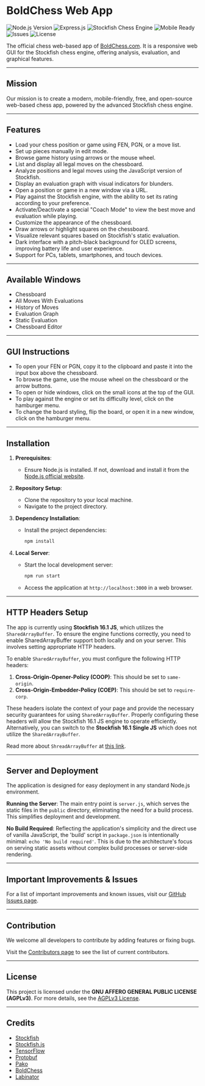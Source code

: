 # BoldChess Web App

![Node.js Version](https://img.shields.io/badge/Node.js-v20.18.0-339933)
![Express.js](https://img.shields.io/badge/Express.js-4.21.1-259dff)
![Stockfish Chess Engine](https://img.shields.io/badge/Stockfish_Version-16.1-358853)
![Mobile Ready](https://img.shields.io/badge/Mobile_Ready-Yes-985b68)
![Issues](https://img.shields.io/github/issues-search/LabinatorSolutions/boldchess-web-app?label=Known%20Bugs&query=is%3Aissue+is%3Aopen+label%3Abug)
![License](https://img.shields.io/badge/License-AGPL_v3-663366)

The official chess web-based app of [BoldChess.com](https://boldchess.com/).
It is a responsive web GUI for the Stockfish chess engine, offering analysis, evaluation, and graphical features.

---

## Mission

Our mission is to create a modern, mobile-friendly, free, and open-source web-based chess app, powered by the advanced Stockfish chess engine.

---

## Features

- Load your chess position or game using FEN, PGN, or a move list.
- Set up pieces manually in edit mode.
- Browse game history using arrows or the mouse wheel.
- List and display all legal moves on the chessboard.
- Analyze positions and legal moves using the JavaScript version of Stockfish.
- Display an evaluation graph with visual indicators for blunders.
- Open a position or game in a new window via a URL.
- Play against the Stockfish engine, with the ability to set its rating according to your preference.
- Activate/Deactivate a special "Coach Mode" to view the best move and evaluation while playing.
- Customize the appearance of the chessboard.
- Draw arrows or highlight squares on the chessboard.
- Visualize relevant squares based on Stockfish's static evaluation.
- Dark interface with a pitch-black background for OLED screens, improving battery life and user experience.
- Support for PCs, tablets, smartphones, and touch devices.

---

## Available Windows

- Chessboard
- All Moves With Evaluations
- History of Moves
- Evaluation Graph
- Static Evaluation
- Chessboard Editor

---

## GUI Instructions

- To open your FEN or PGN, copy it to the clipboard and paste it into the input box above the chessboard.
- To browse the game, use the mouse wheel on the chessboard or the arrow buttons.
- To open or hide windows, click on the small icons at the top of the GUI.
- To play against the engine or set its difficulty level, click on the hamburger menu.
- To change the board styling, flip the board, or open it in a new window, click on the hamburger menu.

---

## Installation

1. **Prerequisites**:
   - Ensure Node.js is installed. If not, download and install it from the [Node.js official website](https://nodejs.org/).

2. **Repository Setup**:
   - Clone the repository to your local machine.
   - Navigate to the project directory.

3. **Dependency Installation**:
   - Install the project dependencies:
     ```bash
     npm install
     ```

4. **Local Server**:
   - Start the local development server:
     ```bash
     npm run start
     ```
   - Access the application at `http://localhost:3000` in a web browser.

---

## HTTP Headers Setup

The app is currently using **Stockfish 16.1 JS**, which utilizes the `SharedArrayBuffer`. To ensure the engine functions correctly, you need to enable SharedArrayBuffer support both locally and on your server. This involves setting appropriate HTTP headers.

To enable `SharedArrayBuffer`, you must configure the following HTTP headers:

1. **Cross-Origin-Opener-Policy (COOP)**: This should be set to `same-origin`.
2. **Cross-Origin-Embedder-Policy (COEP)**: This should be set to `require-corp`.

These headers isolate the context of your page and provide the necessary security guarantees for using `SharedArrayBuffer`. Properly configuring these headers will allow the Stockfish 16.1 JS engine to operate efficiently. Alternatively, you can switch to the **Stockfish 16.1 Single JS** which does not utilize the `SharedArrayBuffer`.

Read more about `ShreadArrayBuffer` at [this link](https://developer.mozilla.org/en-US/docs/Web/JavaScript/Reference/Global_Objects/SharedArrayBuffer).

---

## Server and Deployment

The application is designed for easy deployment in any standard Node.js environment.

**Running the Server**: The main entry point is `server.js`, which serves the static files in the `public` directory, eliminating the need for a build process. This simplifies deployment and development.

**No Build Required**: Reflecting the application's simplicity and the direct use of vanilla JavaScript, the 'build' script in `package.json` is intentionally minimal: `echo 'No build required'`. This is due to the architecture's focus on serving static assets without complex build processes or server-side rendering.

---

## Important Improvements & Issues

For a list of important improvements and known issues, visit our [GitHub Issues page](https://github.com/LabinatorSolutions/boldchess-web-app/issues).

---

## Contribution

We welcome all developers to contribute by adding features or fixing bugs.

Visit the [Contributors page](https://github.com/LabinatorSolutions/boldchess-web-app/graphs/contributors) to see the list of current contributors.

---

## License

This project is licensed under the **GNU AFFERO GENERAL PUBLIC LICENSE (AGPLv3)**. For more details, see the [AGPLv3 License](https://www.gnu.org/licenses/agpl-3.0.html).

---

## Credits

- [Stockfish](https://github.com/mcostalba/Stockfish)
- [Stockfish.js](https://github.com/nmrugg/stockfish.js)
- [TensorFlow](https://github.com/tensorflow/tensorflow)
- [Protobuf](https://github.com/protobufjs/protobuf.js)
- [Pako](https://github.com/nodeca/pako)
- [BoldChess](https://boldchess.com/)
- [Labinator](https://labinator.com/)
